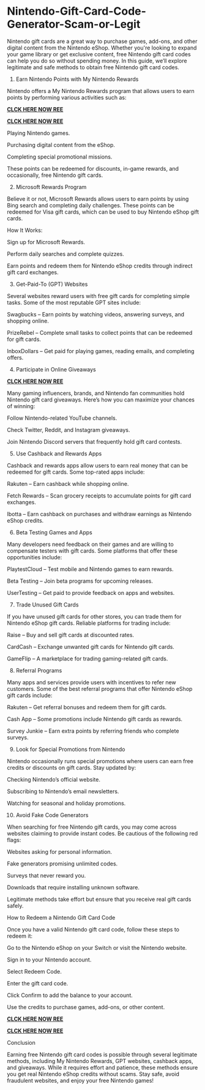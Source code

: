 # Nintendo-Gift-Card-Code-Generator-Scam-or-Legit
Nintendo gift cards are a great way to purchase games, add-ons, and other digital content from the Nintendo eShop. Whether you're looking to expand your game library or get exclusive content, free Nintendo gift card codes can help you do so without spending money. In this guide, we’ll explore legitimate and safe methods to obtain free Nintendo gift card codes.

1. Earn Nintendo Points with My Nintendo Rewards

Nintendo offers a My Nintendo Rewards program that allows users to earn points by performing various activities such as:

**[CLCK HERE NOW REE](https://tinyurl.com/nintendocard20)**

**[CLCK HERE NOW REE](https://tinyurl.com/nintendocard20)**

Playing Nintendo games.

Purchasing digital content from the eShop.

Completing special promotional missions.

These points can be redeemed for discounts, in-game rewards, and occasionally, free Nintendo gift cards.

2. Microsoft Rewards Program

Believe it or not, Microsoft Rewards allows users to earn points by using Bing search and completing daily challenges. These points can be redeemed for Visa gift cards, which can be used to buy Nintendo eShop gift cards.

How It Works:

Sign up for Microsoft Rewards.

Perform daily searches and complete quizzes.

Earn points and redeem them for Nintendo eShop credits through indirect gift card exchanges.

3. Get-Paid-To (GPT) Websites

Several websites reward users with free gift cards for completing simple tasks. Some of the most reputable GPT sites include:

Swagbucks – Earn points by watching videos, answering surveys, and shopping online.

PrizeRebel – Complete small tasks to collect points that can be redeemed for gift cards.

InboxDollars – Get paid for playing games, reading emails, and completing offers.

4. Participate in Online Giveaways

**[CLCK HERE NOW REE](https://tinyurl.com/nintendocard20)**

Many gaming influencers, brands, and Nintendo fan communities hold Nintendo gift card giveaways. Here’s how you can maximize your chances of winning:

Follow Nintendo-related YouTube channels.

Check Twitter, Reddit, and Instagram giveaways.

Join Nintendo Discord servers that frequently hold gift card contests.

5. Use Cashback and Rewards Apps

Cashback and rewards apps allow users to earn real money that can be redeemed for gift cards. Some top-rated apps include:

Rakuten – Earn cashback while shopping online.

Fetch Rewards – Scan grocery receipts to accumulate points for gift card exchanges.

Ibotta – Earn cashback on purchases and withdraw earnings as Nintendo eShop credits.

6. Beta Testing Games and Apps

Many developers need feedback on their games and are willing to compensate testers with gift cards. Some platforms that offer these opportunities include:

PlaytestCloud – Test mobile and Nintendo games to earn rewards.

Beta Testing – Join beta programs for upcoming releases.

UserTesting – Get paid to provide feedback on apps and websites.

7. Trade Unused Gift Cards

If you have unused gift cards for other stores, you can trade them for Nintendo eShop gift cards. Reliable platforms for trading include:

Raise – Buy and sell gift cards at discounted rates.

CardCash – Exchange unwanted gift cards for Nintendo gift cards.

GameFlip – A marketplace for trading gaming-related gift cards.

8. Referral Programs

Many apps and services provide users with incentives to refer new customers. Some of the best referral programs that offer Nintendo eShop gift cards include:

Rakuten – Get referral bonuses and redeem them for gift cards.

Cash App – Some promotions include Nintendo gift cards as rewards.

Survey Junkie – Earn extra points by referring friends who complete surveys.

9. Look for Special Promotions from Nintendo

Nintendo occasionally runs special promotions where users can earn free credits or discounts on gift cards. Stay updated by:

Checking Nintendo’s official website.

Subscribing to Nintendo’s email newsletters.

Watching for seasonal and holiday promotions.

10. Avoid Fake Code Generators

When searching for free Nintendo gift cards, you may come across websites claiming to provide instant codes. Be cautious of the following red flags:

Websites asking for personal information.

Fake generators promising unlimited codes.

Surveys that never reward you.

Downloads that require installing unknown software.

Legitimate methods take effort but ensure that you receive real gift cards safely.

How to Redeem a Nintendo Gift Card Code

Once you have a valid Nintendo gift card code, follow these steps to redeem it:

Go to the Nintendo eShop on your Switch or visit the Nintendo website.

Sign in to your Nintendo account.

Select Redeem Code.

Enter the gift card code.

Click Confirm to add the balance to your account.

Use the credits to purchase games, add-ons, or other content.

**[CLCK HERE NOW REE](https://tinyurl.com/nintendocard20)**

**[CLCK HERE NOW REE](https://tinyurl.com/nintendocard20)**

Conclusion

Earning free Nintendo gift card codes is possible through several legitimate methods, including My Nintendo Rewards, GPT websites, cashback apps, and giveaways. While it requires effort and patience, these methods ensure you get real Nintendo eShop credits without scams. Stay safe, avoid fraudulent websites, and enjoy your free Nintendo games!
